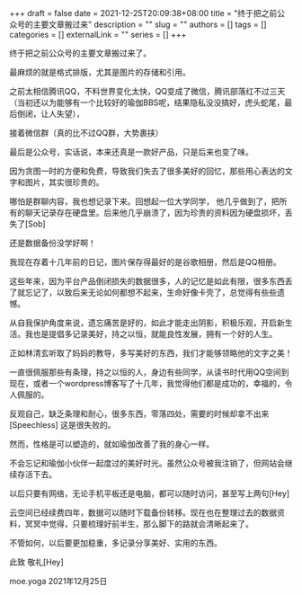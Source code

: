 +++
draft = false
date = 2021-12-25T20:09:38+08:00
title = "终于把之前公众号的主要文章搬过来"
description = ""
slug = ""
authors = []
tags = []
categories = []
externalLink = ""
series = []
+++

终于把之前公众号的主要文章搬过来了。

最麻烦的就是格式排版，尤其是图片的存储和引用。

之前太相信腾讯QQ，不料世界变化太快，QQ变成了微信，腾讯部落红不过三天（当初还以为能够有一个比较好的瑜伽BBS呢，结果隐私没没搞好，虎头蛇尾，最后倒闭，让人失望），

接着微信群（真的比不过QQ群，大势裹挟）

最后是公众号，实话说，本来还真是一款好产品，只是后来也变了味。

因为贪图一时的方便和免费，导致我们失去了很多美好的回忆，那些用心表达的文字和图片，其实很珍贵的。

哪怕是群聊内容，我也想记录下来。回想起一位大学同学，  他几乎做到了，把所有的聊天记录存在硬盘里。后来他几乎崩溃了，因为珍贵的资料因为硬盘损坏，丢失了[Sob]

还是数据备份没学好啊！

我现在存着十几年前的日记，图片保存得最好的是谷歌相册，然后是QQ相册。

这些年来，因为平台产品倒闭损失的数据很多，人的记忆是如此有限，很多东西丢了就忘记了，以致后来无论如何都想不起来，生命好像卡壳了，总觉得有些些遗憾。

从自我保护角度来说，遗忘痛苦是好的，如此才能走出阴影，积极乐观，开启新生活。我也是提倡多记录美好，持之以恒，就能良性发展，拥有一个好的人生。

正如林清玄听取了妈妈的教导，多写美好的东西，我们才能够领略他的文字之美！

一直很佩服那些有条理，持之以恒的人，身边有些同学，从读书时代用QQ空间到现在，或者一个wordpress博客写了十几年，我觉得他们都是成功的，幸福的，令人佩服的。

反观自己，缺乏条理和耐心，很多东西，零落四处，需要的时候却拿不出来[Speechless] 这是很失败的。

然而，性格是可以塑造的，就如瑜伽改善了我的身心一样。

不会忘记和瑜伽小伙伴一起度过的美好时光。虽然公众号被我注销了，但网站会继续存活下去。

以后只要有网络，无论手机平板还是电脑，都可以随时访问，甚至写上两句[Hey]

云空间已经续费四年，数据可以随时下载备份转移。现在也在整理过去的数据资料，冥冥中觉得，只要梳理好前半生，那么脚下的路就会清晰起来了。

不管如何，以后要更加稳重，多记录分享美好、实用的东西。

   此致
敬礼[Hey]

moe.yoga
2021年12月25日